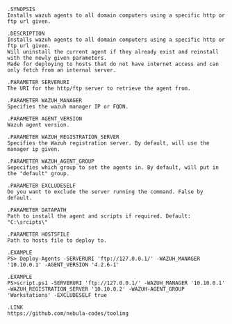 
    .SYNOPSIS
    Installs wazuh agents to all domain computers using a specific http or ftp url given.

    .DESCRIPTION
    Installs wazuh agents to all domain computers using a specific http or ftp url given.
    Will uninstall the current agent if they already exist and reinstall with the newly given parameters.
    Made for deploying to hosts that do not have internet access and can only fetch from an internal server.

    .PARAMETER SERVERURI
    The URI for the http/ftp server to retrieve the agent from.

    .PARAMETER WAZUH_MANAGER
    Specifies the wazuh manager IP or FQDN.

    .PARAMETER AGENT_VERSION
    Wazuh agent version.

    .PARAMETER WAZUH_REGISTRATION_SERVER
    Specifies the Wazuh registration server. By default, will use the manager ip given.

    .PARAMETER WAZUH_AGENT_GROUP
    Sepecifies which group to set the agents in. By default, will put in the "default" group.

    .PARAMETER EXCLUDESELF
    Do you want to exclude the server running the command. False by default.

    .PARAMETER DATAPATH
    Path to install the agent and scripts if required. Default: "C:\srcipts\"

    .PARAMETER HOSTSFILE
    Path to hosts file to deploy to.

    .EXAMPLE
    PS> Deploy-Agents -SERVERURI 'ftp://127.0.0.1/' -WAZUH_MANAGER '10.10.0.1' -AGENT_VERSION '4.2.6-1'

    .EXAMPLE
    PS>script.ps1 -SERVERURI 'ftp://127.0.0.1/' -WAZUH_MANAGER '10.10.0.1' -WAZUH_REGISTRATION_SERVER '10.10.0.2' -WAZUH-AGENT_GROUP 'Workstations' -EXCLUDESELF true

    .LINK
    https://github.com/nebula-codes/tooling
